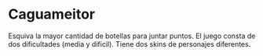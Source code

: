 # Caguameitor
Esquiva la mayor cantidad de botellas para juntar puntos.
El juego consta de dos dificultades (media y dificil). Tiene dos skins de personajes diferentes.
